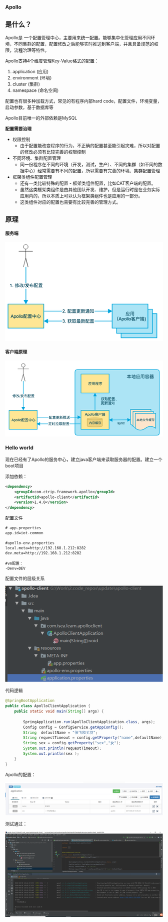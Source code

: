 ### Apollo

## 是什么？

Apollo是 一个配置管理中心，主要用来统一配置。能够集中化管理应用不同环境，不同集群的配置，配置修改之后能够实时推送到客户端，并且具备规范的权限，流程治理等特性。

Apollo支持4个维度管理Key-Value格式的配置：

1. application (应用)
2. environment (环境)
3. cluster (集群)
4. namespace (命名空间)

配置也有很多种加载方式，常见的有程序内部hard code，配置文件，环境变量，启动参数，基于数据库等

Apollo目前唯一的外部依赖是MySQL

**配置需要治理**

- 权限控制
  - 由于配置能改变程序的行为，不正确的配置甚至能引起灾难，所以对配置的修改必须有比较完善的权限控制
- 不同环境、集群配置管理
  - 同一份程序在不同的环境（开发，测试，生产）、不同的集群（如不同的数据中心）经常需要有不同的配置，所以需要有完善的环境、集群配置管理
- 框架类组件配置管理
  - 还有一类比较特殊的配置 - 框架类组件配置，比如CAT客户端的配置。
  - 虽然这类框架类组件是由其他团队开发、维护，但是运行时是在业务实际应用内的，所以本质上可以认为框架类组件也是应用的一部分。
  - 这类组件对应的配置也需要有比较完善的管理方式。

## 原理

#### 服务端

![](img/apo/1.png)

#### 客户端原理

![](img/apo/2.png)

### Hello world

现在已经有了Apollo的服务中心，建立java客户端来读取服务器的配置。建立一个boot项目

添加依赖：

~~~xml
<dependency>
    <groupId>com.ctrip.framework.apollo</groupId>
    <artifactId>apollo-client</artifactId>
    <version>1.4.0</version>
</dependency>
~~~

配置文件

~~~properties
# app.properties
app.id=iot-common

#apollo-env.properties
local.meta=http://192.168.1.212:8282
dev.meta=http://192.168.1.212:8282

#vm配置：
-Denv=DEV
~~~

配置文件的层级关系

![](img/apo/4.png)

代码逻辑

```java
@SpringBootApplication
public class ApolloClientApplication {
    public static void main(String[] args) {

        SpringApplication.run(ApolloClientApplication.class, args);
        Config config = ConfigService.getAppConfig();
        String  defaultName = "张飞和关羽";
        String requestTimeout = config.getProperty("name",defaultName);
        String sex = config.getProperty("sex","女");
        System.out.println(requestTimeout);
        System.out.println(sex );
    }
}
```

Apollo的配置：

![](img/apo/3.png)

测试通过：

![](img/apo/5.png)

